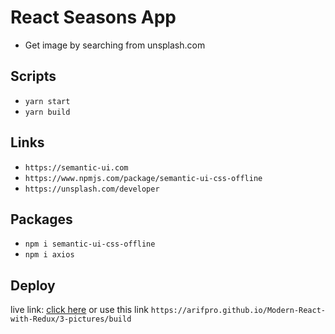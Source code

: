 # React Seasons App

- Get image by searching from unsplash.com

## Scripts

- `yarn start`
- `yarn build`

## Links

- `https://semantic-ui.com`
- `https://www.npmjs.com/package/semantic-ui-css-offline`
- `https://unsplash.com/developer`

## Packages

- `npm i semantic-ui-css-offline`
- `npm i axios`

## Deploy

live link: [click here](https://arifpro.github.io/Modern-React-with-Redux/3-pictures/build) or use this link `https://arifpro.github.io/Modern-React-with-Redux/3-pictures/build`